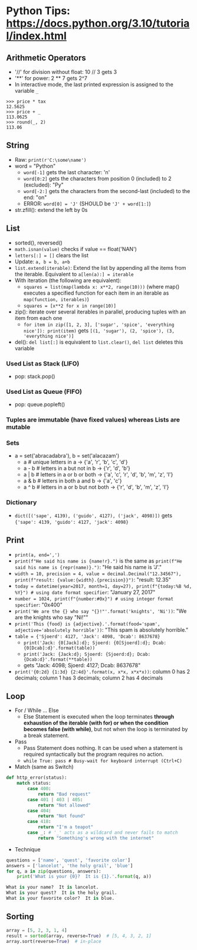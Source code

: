 # Python Tips: https://docs.python.org/3.10/tutorial/index.html
## Arithmetic Operators
* '//' for division without float: 10 // 3 gets 3
* '\*\*' for power: 2 ** 7 gets 2^7
* In interactive mode, the last printed expression is assigned to the variable ```_```
```
>>> price * tax
12.5625
>>> price + _
113.0625
>>> round(_, 2)
113.06
```
## String
* Raw: ```print(r'C:\some\name')```
* word = "Python"
  * ```word[-1]``` gets the last character: 'n'
  * ```word[0:2]``` gets the characters from position 0 (included) to 2 (excluded): "Py"
  * ```word[-2:]``` gets the characters from the second-last (included) to the end: "on"
  * ERROR: ```word[0] = 'J'``` (SHOULD be ```'J' + word[1:]```)
* str.zfill(): extend the left by 0s
## List
* sorted(), reversed()
* ```math.isnan(value)``` checks if value == float('NAN')
* ```letters[:] = []``` clears the list
* Update: ```a, b = b, a+b```
* ```list.extend(iterable)```: Extend the list by appending all the items from the iterable. Equivalent to ```a[len(a):] = iterable```
* With iteration (the following are equivalent):
  * ```squares = list(map(lambda x: x**2, range(10)))``` (where map() executes a specified function for each item in an iterable as ```map(function, iterables)```)
  * ```squares = [x**2 for x in range(10)]```
* zip(): iterate over several iterables in parallel, producing tuples with an item from each one
  * ```for item in zip([1, 2, 3], ['sugar', 'spice', 'everything nice']): print(item)``` gets ```[(1, 'sugar'), (2, 'spice'), (3, 'everything nice')]```
* del(): ```del list[:]``` is equivalent to ```list.clear()```, ```del list``` deletes this variable
### Used List as Stack (LIFO)
* pop: stack.pop()
### Used List as Queue (FIFO)
* pop: queue.popleft()
### Tuples are immutable (have fixed values) whereas Lists are mutable
### Sets
* a = set('abracadabra'), b = set('alacazam')
  * a # unique letters in a -> {'a', 'r', 'b', 'c', 'd'}
  * a - b # letters in a but not in b -> {'r', 'd', 'b'}
  * a | b # letters in a or b or both -> {'a', 'c', 'r', 'd', 'b', 'm', 'z', 'l'}
  * a & b # letters in both a and b -> {'a', 'c'}
  * a ^ b # letters in a or b but not both -> {'r', 'd', 'b', 'm', 'z', 'l'}
### Dictionary
* ```dict([('sape', 4139), ('guido', 4127), ('jack', 4098)])``` gets ```{'sape': 4139, 'guido': 4127, 'jack': 4098}```
## Print
* ```print(a, end=',')```
* ```print(f"He said his name is {name!r}.")``` is the same as ```print(f"He said his name is {repr(name)}.")```: "He said his name is 'J'."
* ```width = 10, precision = 4, value = decimal.Decimal("12.34567"), print(f"result: {value:{width}.{precision}}")```: "result:      12.35"
* ```today = datetime(year=2017, month=1, day=27), print(f"{today:%B %d, %Y}") # using date format specifier```: "January 27, 2017"
* ```number = 1024, print(f"{number:#0x}") # using integer format specifier```: "0x400"
* ```print('We are the {} who say "{}!"'.format('knights', 'Ni'))```: "We are the knights who say "Ni!""
* ```print('This {food} is {adjective}.'.format(food='spam', adjective='absolutely horrible'))```: "This spam is absolutely horrible."
* ```table = {'Sjoerd': 4127, 'Jack': 4098, 'Dcab': 8637678}```
  * ```print('Jack: {0[Jack]:d}; Sjoerd: {0[Sjoerd]:d}; Dcab: {0[Dcab]:d}'.format(table))```
  * ```print('Jack: {Jack:d}; Sjoerd: {Sjoerd:d}; Dcab: {Dcab:d}'.format(**table))```
  * gets "Jack: 4098; Sjoerd: 4127; Dcab: 8637678"
* ```print('{0:2d} {1:3d} {2:4d}'.format(x, x*x, x*x*x))```: column 0 has 2 decimals; column 1 has 3 decimals; column 2 has 4 decimals
## Loop
* For / While ... Else
  * Else Statement is executed when the loop terminates **through exhaustion of the iterable (with for) or when the condition becomes false (with while)**, but not when the loop is terminated by a break statement.
* Pass
  * Pass Statement does nothing. It can be used when a statement is required syntactically but the program requires no action.
  * ```while True: pass # Busy-wait for keyboard interrupt (Ctrl+C)```
* Match (same as Switch)
```py
def http_error(status):
    match status:
        case 400:
            return "Bad request"
        case 401 | 403 | 405:
            return "Not allowed"
        case 404:
            return "Not found"
        case 418:
            return "I'm a teapot"
        case _: # '_' acts as a wildcard and never fails to match
            return "Something's wrong with the internet"
``` 
* Technique
```py
questions = ['name', 'quest', 'favorite color']
answers = ['lancelot', 'the holy grail', 'blue']
for q, a in zip(questions, answers):
    print('What is your {0}?  It is {1}.'.format(q, a))

What is your name?  It is lancelot.
What is your quest?  It is the holy grail.
What is your favorite color?  It is blue.
```
## Sorting
```py
array = [5, 2, 3, 1, 4]
result = sorted(array, reverse=True)  # [5, 4, 3, 2, 1]
array.sort(reverse=True)  # in-place
```
